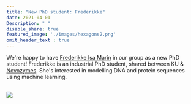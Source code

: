 ```yaml
---
title: "New PhD student: Frederikke"
date: 2021-04-01
Description: " "
disable_share: true
featured_image: './images/hexagons2.png'
omit_header_text : true
---
```


We're happy to have [Frederikke Isa Marin](https://ku-bioml.github.io/people/#frederikke) in our group as a new PhD student! Frederikke is an industrial PhD student, shared between KU & <a href="https://www.novozymes.com/en">Novozymes</a>. She's interested in modelling DNA and protein sequences using machine learning.
</br>
</br>

![](/images/Frederikke.png)
